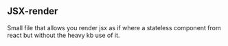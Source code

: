 ## JSX-render
Small file that allows you render jsx as if where a stateless component from react but without the heavy kb use of it.
